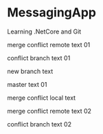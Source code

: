 # MessagingApp
Learning .NetCore and Git

merge conflict remote text 01

conflict branch text 01

new branch text

master text 01



merge conflict local text

merge conflict remote text 02

conflict branch text 02